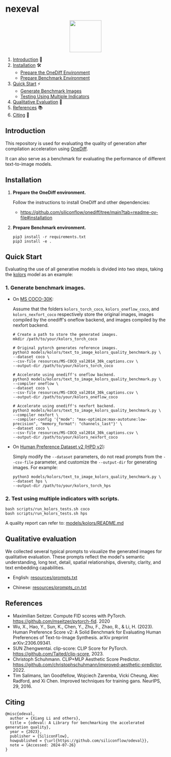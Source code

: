 # nexeval

<p align="center">
<img src="imgs/onediff_logo.png" height="100">
</p>

1. [Introduction](#introduction) 🌟
2. [Installation](#installation) 🛠️
   - [Prepare the OneDiff Environment](#prepare-the-onediff-environment)
   - [Prepare Benchmark Environment](#prepare-benchmark-environment)
3. [Quick Start](#quick-start) ⚡
   - [Generate Benchmark Images](#generate-benchmark-images)
   - [Testing Using Multiple Indicators](#testing-using-multiple-indicators)
4. [Qualitative Evaluation](#qualitative-evaluation) 🎨
5. [References](#references) 📚
6. [Citing](#citing) 📖

## Introduction

This repository is used for evaluating the quality of generation after compilation acceleration using [OneDiff](https://github.com/siliconflow/onediff).

It can also serve as a benchmark for evaluating the performance of different text-to-image models.


## Installation

1. **Prepare the OneDiff environment.**

    Follow the instructions to install OneDiff and other dependencies:
   - https://github.com/siliconflow/onediff/tree/main?tab=readme-ov-file#installation

2. **Prepare Benchmark environment.**

    ```
    pip3 install -r requirements.txt
    pip3 install -e .
    ```


## Quick Start

Evaluating the use of all generative models is divided into two steps, taking the [kolors](https://huggingface.co/Kwai-Kolors/Kolors) model as an example:

### 1. Generate benchmark images.

   - On [MS COCO-30K](https://huggingface.co/datasets/sayakpaul/coco-30-val-2014):

      Assume that the folders `kolors_torch_coco`, `kolors_oneflow_coco`, and `kolors_nexfort_coco` respectively store the original images, images compiled by the onediff's oneflow backend, and images compiled by the nexfort backend.

      ```
      # Create a path to store the generated images.
      mkdir /path/to/your/kolors_torch_coco
      ```

      ```
      # Original pytorch generates reference images.
      python3 models/kolors/text_to_image_kolors_quality_benchmark.py \
      --dataset coco \
      --csv-file resources/MS-COCO_val2014_30k_captions.csv \
      --output-dir /path/to/your/kolors_torch_coco
      ```

      ```
      # Accelerate using onediff's oneflow backend.
      python3 models/kolors/text_to_image_kolors_quality_benchmark.py \
      --compiler oneflow \
      --dataset coco \
      --csv-file resources/MS-COCO_val2014_30k_captions.csv \
      --output-dir /path/to/your/kolors_oneflow_coco
      ```

      ```
      # Accelerate using onediff's nexfort backend.
      python3 models/kolors/text_to_image_kolors_quality_benchmark.py \
      --compiler nexfort \
      --compiler-config '{"mode": "max-optimize:max-autotune:low-precision", "memory_format": "channels_last"}' \
      --dataset coco \
      --csv-file resources/MS-COCO_val2014_30k_captions.csv \
      --output-dir /path/to/your/kolors_nexfort_coco
      ```

   - On [Human Preference Dataset v2 (HPD v2)](https://github.com/siliconflow/odeval/wiki/Datasets-and-evaluation-metrics-used-for-quality-benchmarking):

      Simply modify the `--dataset` parameters, do not read prompts from the `--csv-file` parameter, and customize the `--output-dir` for generating images. For example:

      ```
      python3 models/kolors/text_to_image_kolors_quality_benchmark.py \
      --dataset hps \
      --output-dir /path/to/your/kolors_torch_hps
      ```

### 2. Test using multiple indicators with scripts.


   ```
   bash scripts/run_kolors_tests.sh coco
   bash scripts/run_kolors_tests.sh hps
   ```

A quality report can refer to: [models/kolors/README.md](models/kolors/README.md)

## Qualitative evaluation

We collected several typical prompts to visualize the generated images for qualitative evaluation. These prompts reflect the model's semantic understanding, long text, detail, spatial relationships, diversity, clarity, and text embedding capabilities.

- English: [resources/prompts.txt](resources/prompts.txt)

- Chinese: [resources/prompts_cn.txt](resources/prompts_cn.txt)


## References

- Maximilian Seitzer. Compute FID scores with PyTorch. https://github.com/mseitzer/pytorch-fid. 2020
- Wu, X., Hao, Y., Sun, K., Chen, Y., Zhu, F., Zhao, R., & Li, H. (2023). Human Preference Score v2: A Solid Benchmark for Evaluating Human Preferences of Text-to-Image Synthesis. arXiv preprint arXiv:2306.09341.
- SUN Zhengwentai. clip-score: CLIP Score for PyTorch. https://github.com/Taited/clip-score, 2023.
- Christoph Schuhmann. CLIP+MLP Aesthetic Score Predictor. https://github.com/christophschuhmann/improved-aesthetic-predictor, 2022.
- Tim Salimans, Ian Goodfellow, Wojciech Zaremba, Vicki Cheung, Alec Radford, and Xi Chen. Improved techniques for training gans. NeurIPS, 29, 2016.


## Citing

```
@misc{odeval,
  author = {Xiang Li and others},
  title = {odeval: A Library for benchmarking the accelerated generation quality},
  year = {2023},
  publisher = {SiliconFlow},
  howpublished = {\url{https://github.com/siliconflow/odeval}},
  note = {Accessed: 2024-07-26}
}
```
